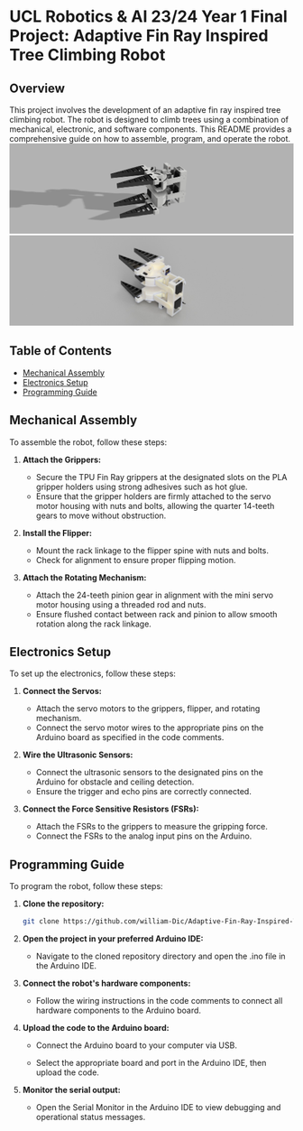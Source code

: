 # UCL Robotics & AI 23/24 Year 1 Final Project: Adaptive Fin Ray Inspired Tree Climbing Robot

## Overview
This project involves the development of an adaptive fin ray inspired tree climbing robot. The robot is designed to climb trees using a combination of mechanical, electronic, and software components. This README provides a comprehensive guide on how to assemble, program, and operate the robot.
![Robot Image](robot_image_2.jpg)
![Robot Image](robot_image_1.jpg)

## Table of Contents
- [Mechanical Assembly](#mechanical-assembly)
- [Electronics Setup](#electronics-setup)
- [Programming Guide](#programming-guide)

## Mechanical Assembly
To assemble the robot, follow these steps:
1. **Attach the Grippers:**
   - Secure the TPU Fin Ray grippers at the designated slots on the PLA gripper holders using strong adhesives such as hot glue.
   - Ensure that the gripper holders are firmly attached to the servo motor housing with nuts and bolts, allowing the quarter 14-teeth gears to move without obstruction.

2. **Install the Flipper:**
   - Mount the rack linkage to the flipper spine with nuts and bolts.
   - Check for alignment to ensure proper flipping motion.

4. **Attach the Rotating Mechanism:**
   - Attach the 24-teeth pinion gear in alignment with the mini servo motor housing using a threaded rod and nuts.
   - Ensure flushed contact between rack and pinion to allow smooth rotation along the rack linkage.

## Electronics Setup
To set up the electronics, follow these steps:
1. **Connect the Servos:**
   - Attach the servo motors to the grippers, flipper, and rotating mechanism.
   - Connect the servo motor wires to the appropriate pins on the Arduino board as specified in the code comments.

2. **Wire the Ultrasonic Sensors:**
   - Connect the ultrasonic sensors to the designated pins on the Arduino for obstacle and ceiling detection.
   - Ensure the trigger and echo pins are correctly connected.

3. **Connect the Force Sensitive Resistors (FSRs):**
   - Attach the FSRs to the grippers to measure the gripping force.
   - Connect the FSRs to the analog input pins on the Arduino.

## Programming Guide
To program the robot, follow these steps:
1. **Clone the repository:**
   ```sh
   git clone https://github.com/william-Dic/Adaptive-Fin-Ray-Inspired-Tree-Climbing-Robot-UCL-RAI-24fall-.git

2. **Open the project in your preferred Arduino IDE:**

   - Navigate to the cloned repository directory and open the .ino file in the Arduino IDE.

3. **Connect the robot's hardware components:**

   - Follow the wiring instructions in the code comments to connect all hardware components to the Arduino board.

4. **Upload the code to the Arduino board:**

   - Connect the Arduino board to your computer via USB.
   
   - Select the appropriate board and port in the Arduino IDE, then upload the code.

5. **Monitor the serial output:**

   - Open the Serial Monitor in the Arduino IDE to view debugging and operational status messages.
